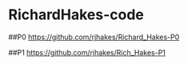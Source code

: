 # RichardHakes-code

##P0
https://github.com/rjhakes/Richard_Hakes-P0

##P1
https://github.com/rjhakes/Rich_Hakes-P1
